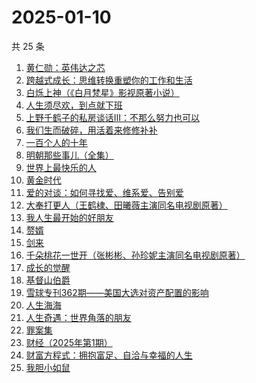# 2025-01-10

共 25 条

<!-- BEGIN WEREAD -->
<!-- 最后更新时间 2025-01-10 04:16:15 +0800 -->
1. [黄仁勋：英伟达之芯](https://weread.qq.com/web/bookDetail/47a32050813ab98e3g013257)
1. [跨越式成长：思维转换重塑你的工作和生活](https://weread.qq.com/web/bookDetail/8e632460813ab98e0g0132f8)
1. [白烁上神（《白月梵星》影视原著小说）](https://weread.qq.com/web/bookDetail/e3a321a0813ab97bbg017478)
1. [人生须尽欢，到点就下班](https://weread.qq.com/web/bookDetail/c4932f60813ab98a1g013509)
1. [上野千鹤子的私房谈话III：不那么努力也可以](https://weread.qq.com/web/bookDetail/e5232340813ab98f7g013d54)
1. [我们生而破碎，用活着来修修补补](https://weread.qq.com/web/bookDetail/48e327f0813ab96c4g018051)
1. [一百个人的十年](https://weread.qq.com/web/bookDetail/4bd32c90813ab98f8g015aee)
1. [明朝那些事儿（全集）](https://weread.qq.com/web/bookDetail/a57325c05c8ed3a57224187)
1. [世界上最快乐的人](https://weread.qq.com/web/bookDetail/23a32e80724ad34c23a600b)
1. [黄金时代](https://weread.qq.com/web/bookDetail/2bd329b05dedbc2bd49b02c)
1. [爱的对谈：如何寻找爱、维系爱、告别爱](https://weread.qq.com/web/bookDetail/c5732ad0813ab87c8g0149fe)
1. [大奉打更人（王鹤棣、田曦薇主演同名电视剧原著）](https://weread.qq.com/web/bookDetail/72432c2071c4a37d72460a5)
1. [我人生最开始的好朋友](https://weread.qq.com/web/bookDetail/d5432980813ab96fbg0196e0)
1. [赘婿](https://weread.qq.com/web/bookDetail/15032af05753441501f9930)
1. [剑来](https://weread.qq.com/web/bookDetail/8e5326b07153adcf8e53d42)
1. [千朵桃花一世开（张彬彬、孙珍妮主演同名电视剧原著）](https://weread.qq.com/web/bookDetail/02032650813ab6be2g0179d9)
1. [成长的觉醒](https://weread.qq.com/web/bookDetail/6d032cf0813ab961dg014d0c)
1. [基督山伯爵](https://weread.qq.com/web/bookDetail/98d327d05d047398d8a6b97)
1. [雪球专刊362期——美国大选对资产配置的影响](https://weread.qq.com/web/bookDetail/18732520813ab9778g0184b1)
1. [人生海海](https://weread.qq.com/web/bookDetail/63932e60717f7af46396445)
1. [人生奇遇：世界角落的朋友](https://weread.qq.com/web/bookDetail/5a032ac0813ab983cg017b69)
1. [罪案集](https://weread.qq.com/web/bookDetail/dcb32680813ab96dag017b01)
1. [财经（2025年第1期）](https://weread.qq.com/web/bookDetail/8ce32d40813ab9941g011286)
1. [财富方程式：拥抱富足、自洽与幸福的人生](https://weread.qq.com/web/bookDetail/1a7327b0813ab989eg012194)
1. [我胆小如鼠](https://weread.qq.com/web/bookDetail/276323e0813ab90a5g0144d7)
<!-- END WEREAD -->